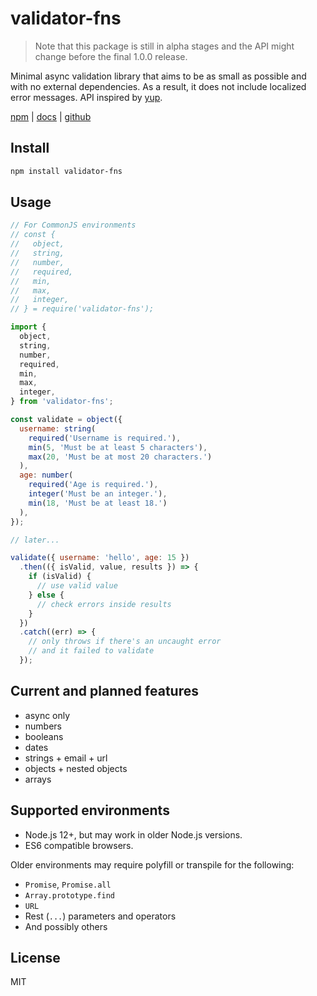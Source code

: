# validator-fns

> Note that this package is still in alpha stages and the API might change before the final 1.0.0 release.

Minimal async validation library that aims to be as small as possible and with no external dependencies. As a result, it does not include localized error messages.
API inspired by [yup][yup].

[npm][npm] | [docs][docs] | [github][github]

## Install

```sh
npm install validator-fns
```

## Usage

```js
// For CommonJS environments
// const {
//   object,
//   string,
//   number,
//   required,
//   min,
//   max,
//   integer,
// } = require('validator-fns');

import {
  object,
  string,
  number,
  required,
  min,
  max,
  integer,
} from 'validator-fns';

const validate = object({
  username: string(
    required('Username is required.'),
    min(5, 'Must be at least 5 characters'),
    max(20, 'Must be at most 20 characters.')
  ),
  age: number(
    required('Age is required.'),
    integer('Must be an integer.'),
    min(18, 'Must be at least 18.')
  ),
});

// later...

validate({ username: 'hello', age: 15 })
  .then(({ isValid, value, results }) => {
    if (isValid) {
      // use valid value
    } else {
      // check errors inside results
    }
  })
  .catch((err) => {
    // only throws if there's an uncaught error
    // and it failed to validate
  });
```

## Current and planned features

- async only
- numbers
- booleans
- dates
- strings + email + url
- objects + nested objects
- arrays

## Supported environments

- Node.js 12+, but may work in older Node.js versions.
- ES6 compatible browsers.

Older environments may require polyfill or transpile for the following:

- `Promise`, `Promise.all`
- `Array.prototype.find`
- `URL`
- Rest (`...`) parameters and operators
- And possibly others

## License

MIT

[npm]: https://www.npmjs.com/package/validator-fns
[docs]: https://validator-fns.vercel.app/
[github]: https://github.com/smonn/validator-fns
[yup]: https://github.com/jquense/yup

